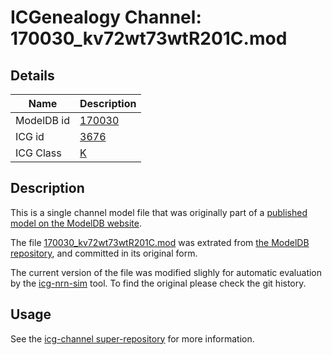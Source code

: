# ICGenealogy Channel: 170030\_kv72wt73wtR201C.mod

## Details

Name | Description
---- | -----------
ModelDB id | [170030](http://senselab.med.yale.edu/ModelDB/ShowModel.cshtml?model=170030)
ICG id | [3676](http://icg.neurotheory.ox.ac.uk/channels/1/3676)
ICG Class | [K](http://icg.neurotheory.ox.ac.uk/channels/1)

## Description

This is a single channel model file that was originally part of a [published model on the ModelDB website](http://senselab.med.yale.edu/mModelDB/ShowModel.cshtml?model=170030).


The file [170030\_kv72wt73wtR201C.mod](170030_kv72wt73wtR201C.mod) was extrated from [the ModelDB repository](http://senselab.med.yale.edu/ModelDB/ShowModel.cshtml?model=170030), and committed in its original form.

The current version of the file was modified slighly for automatic evaluation by the [icg-nrn-sim](https://github.com/icgenealogy/icg-nrn-sim) tool. To find the original please check the git history.


## Usage

See the [icg-channel super-repository](https://github.com/icgenealogy/icg-channels) for more information.